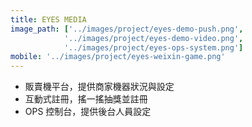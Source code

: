 ```yaml
---
title: EYES MEDIA
image_path: ['../images/project/eyes-demo-push.png',
			'../images/project/eyes-demo-video.png',
			'../images/project/eyes-ops-system.png']
mobile: '../images/project/eyes-weixin-game.png'
---
```

-   販賣機平台，提供商家機器狀況與設定
-   互動式註冊，搖一搖抽獎並註冊
-   OPS 控制台，提供後台人員設定